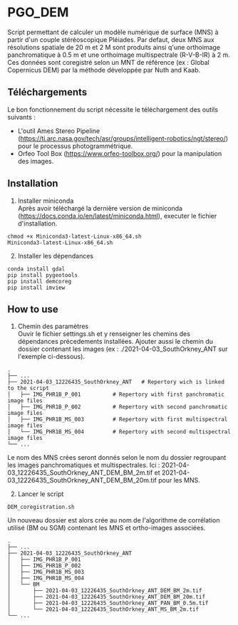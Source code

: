 # PGO_DEM

Script permettant de calculer un modèle numérique de surface (MNS) à partir d'un couple stéréoscopique Pléiades. Par defaut, deux MNS aux résolutions spatiale de 20 m et 2 M sont produits ainsi q'une orthoimage panchromatique à 0.5 m et une orthoimage multispectrale (R-V-B-IR) à 2 m.
Ces données sont coregistré selon un MNT de référence (ex : Global Copernicus DEM) par la méthode développée par Nuth and Kaab. 


## Téléchargements
Le bon fonctionnement du script nécessite le téléchargement des outils suivants : 
 - L'outil Ames Stereo Pipeline (https://ti.arc.nasa.gov/tech/asr/groups/intelligent-robotics/ngt/stereo/) pour le processus photogrammétrique.
 - Orfeo Tool Box (https://www.orfeo-toolbox.org/) pour la manipulation des images.

## Installation

1. Installer miniconda<br/>
Après avoir téléchargé la dernière version de miniconda (https://docs.conda.io/en/latest/miniconda.html), executer le fichier d'installation.
```
chmod +x Miniconda3-latest-Linux-x86_64.sh
Miniconda3-latest-Linux-x86_64.sh
```
2. Installer les dépendances
```
conda install gdal
pip install pygeotools
pip install demcoreg
pip install imview
```

## How to use
1. Chemin des paramètres<br/>
Ouvir le fichier settings.sh et y renseigner les chemins des dépendances précedements installées. Ajouter aussi le chemin du dossier contenant les images (ex : ./2021-04-03_SouthOrkney_ANT sur l'exemple ci-dessous).<br/>
```
.
├── ...
├── 2021-04-03_12226435_SouthOrkney_ANT   # Repertory wich is linked to the script
│   ├── IMG_PHR1B_P_001          # Repertory with first panchromatic image files
│   ├── IMG_PHR1B_P_002          # Repertory with second panchromatic image files
│   ├── IMG_PHR1B_MS_003         # Repertory with first multispectral image files
│   └── IMG_PHR1B_MS_004         # Repertory with second multispectral image files
└── ...
```

Le nom des MNS crées seront donnés selon le nom du dossier regroupant les images panchromatiques et multispectrales. Ici : 2021-04-03_12226435_SouthOrkney_ANT_DEM_BM_2m.tif et 2021-04-03_12226435_SouthOrkney_ANT_DEM_BM_20m.tif pour les MNS.


2. Lancer le script 
```
DEM_coregistration.sh
```
Un nouveau dossier est alors crée au nom de l'algorithme de corrélation utilisé (BM ou SGM) contenant les MNS et ortho-images associées. 

```
.
├── ...
├── 2021-04-03_12226435_SouthOrkney_ANT   
│   ├── IMG_PHR1B_P_001          
│   ├── IMG_PHR1B_P_002          
│   ├── IMG_PHR1B_MS_003         
│   ├── IMG_PHR1B_MS_004         
│   └── BM   
│       ├── 2021-04-03_12226435_SouthOrkney_ANT_DEM_BM_2m.tif  
│       ├── 2021-04-03_12226435_SouthOrkney_ANT_DEM_BM_20m.tif   
│       ├── 2021-04-03_12226435_SouthOrkney_ANT_PAN_BM_0.5m.tif  
│       └── 2021-04-03_12226435_SouthOrkney_ANT_MS_BM_2m.tif 
└── ...
```






